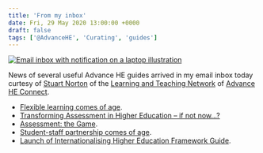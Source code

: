 ```yaml
---
title: 'From my inbox'
date: Fri, 29 May 2020 13:00:00 +0000
draft: false
tags: ['@AdvanceHE', 'Curating', 'guides']
---
```


[![Email inbox with notification on a laptop illustration](https://live.staticflickr.com/4743/25648930717_2e2ddd9c37_m.jpg)](https://www.flickr.com/photos/brother-uk/25648930717/in/photolist-F5vtvp-dueafk-6v3d3c-88XAx5-2b452hK-CvacZv-o5gE69-5qz2sn-dNPGS-7Hg36p-2g9Bda2-2dE5wn-5ZAaYW-22Y8zG-oMfFXC-8zqmqF-3g8Srz-3kTkED-sFQPpC-kvTunX-4hMfmg-9SdDUa-Q1WVyW-68EcWC-7mhkwg-68zsUB-dKcitE-8T79WH-6BWEFA-67iUDC-4HtAFU-5R6TGo-6pjwXi-9efcHK-6CNWQJ-2ib5mrr-6GFTdT-gNXo63-68PbEP-5nhu5c-6HBztA-6e3xZ9-egcR5D-6v3cEi-6EGRxK-6j6dCs-rXAm-6v7nxf-6zu7XC-7S895j "Email inbox with notification on a laptop illustration")

News of several useful Advance HE guides arrived in my email inbox today curtesy of [Stuart Norton](https://connect.advance-he.ac.uk/users/2530616) of the [Learning and Teaching Network](https://connect.advance-he.ac.uk/topics/10512/feed) of [Advance HE Connect](https://connect.advance-he.ac.uk/).

*   [Flexible learning comes of age](https://www.advance-he.ac.uk/news-and-views/flexible-learning-comes-age).
*   [Transforming Assessment in Higher Education – if not now…?](https://www.advance-he.ac.uk/news-and-views/transforming-assessment-higher-education-if-not-now)
*   [Assessment: the Game](https://www.advance-he.ac.uk/knowledge-hub/assessment-game).
*   [Student-staff partnership comes of age](https://www.advance-he.ac.uk/news-and-views/student-staff-partnership-comes-age).
*   [Launch of Internationalising Higher Education Framework Guide](https://www.advance-he.ac.uk/news-and-views/launch-internationalising-higher-education-framework-guide).